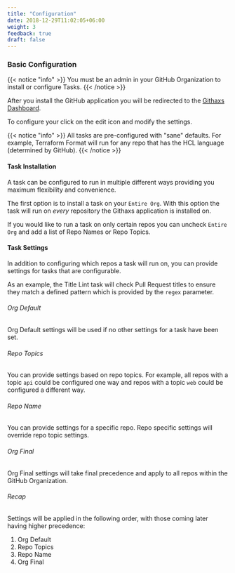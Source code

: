 ```yaml
---
title: "Configuration"
date: 2018-12-29T11:02:05+06:00
weight: 3
feedback: true
draft: false
---
```


### Basic Configuration

{{< notice "info" >}}
You must be an admin in your GitHub Organization to install or configure Tasks.
{{< /notice >}}

After you install the GitHub application you will be redirected to the [Githaxs Dashboard](https://my.githaxs.com/app/configuration/).

To configure your click on the edit icon and modify the settings.

{{< notice "info" >}}
All tasks are pre-configured with "sane" defaults. For example, Terraform Format will run for any repo that has the
HCL language (determined by GitHub).
{{< /notice >}}

#### Task Installation

A task can be configured to run in multiple different ways providing you maximum flexibility and convenience.

The first option is to install a task on your `Entire Org`. With this option the task will run on *every* repository the Githaxs application is installed on.

If you would like to run a task on only certain repos you can uncheck `Entire Org` and add a list of Repo Names or Repo Topics.


#### Task Settings
In addition to configuring which repos a task will run on, you can provide settings for tasks that are configurable.

As an example, the Title Lint task will check Pull Request titles to ensure they match a defined pattern which is provided by the `regex` parameter.

###### Org Default

Org Default settings will be used if no other settings for a task have been set.

###### Repo Topics

You can provide settings based on repo topics. For example, all repos with a topic `api` could be configured one way and repos with
a topic `web` could be configured a different way.

###### Repo Name

You can provide settings for a specific repo. Repo specific settings will override repo topic settings.

###### Org Final

Org Final settings will take final precedence and apply to all repos within the GitHub Organization.

###### Recap

Settings will be applied in the following order, with those coming later having higher precedence:

1. Org Default
2. Repo Topics
3. Repo Name
4. Org Final